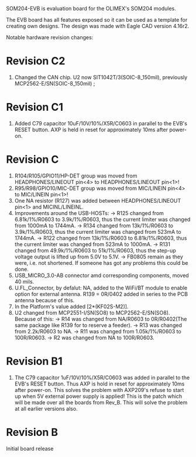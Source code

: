 SOM204-EVB is evaluation board for the OLIMEX's SOM204 modules.

The EVB board has all features exposed so it can be used as a template for creating own designs. The design was made with Eagle CAD version 4.16r2.

Notable hardware revision changes:

Revision C2
=========
1. Changed the CAN chip. U2 now SIT1042T/3(SOIC-8_150mil), previously MCP2562-E/SN(SOIC-8_150mil) ;

Revision C1
=========
1. Added C79 capacitor 10uF/10V/10%/X5R/C0603 in parallel to the EVB's RESET button. AXP is held in reset for approximately 10ms after power-on.

Revision C
========
1. R104/R105/GPIO11/HP-DET group was moved from HEADPHONES/LINEOUT pin<4> to HEADPHONES/LINEOUT pin<1>!
2. R95/R98/GPIO10/MIC-DET group was moved from MIC/LINEIN pin<4> to MIC/LINEIN pin<1>!
3. One NA resistor (R127) was added between HEADPHONES/LINEOUT pin<1> and MICINL/LINEINL.
4. Improvements around the USB-HOSTs:
	-> R125 changed from 6.81k/1%/R0603 to 3.9k/1%/R0603, thus the current limiter was changed from 1000mA to 1744mA.
	-> R134 changed from 13k/1%/R0603 to 3.9k/1%/R0603, thus the current limiter was changed from 523mA to 1744mA.
	-> R122 changed from 13k/1%/R0603 to 6.81k/1%/R0603, thus the current limiter was changed from 523mA to 1000mA.
	-> R131 changed from 49.9k/1%/R0603 to 51k/1%/R0603, thus the step-up voltage output is lifted up from 5.0V to 5.1V.
	-> FB0805 remain as they were, i.e. not shortened. If someone has got any problems this could be done.
5. USB_MICRO_3.0-AB connector amd corresponding components, moved 40 mils.
6. U.FL_Connector, by defalut: NA, added to the WiFi/BT module to enable option for external antenna. R139 = 0R/0402 added in series to the PCB antenna because of this.
7. In the Platform's value added [2*(KF02S-M2)].
8. U2 changed from MCP2551-I/SN(SO8) to MCP2562-E/SN(SO8). Because of this: 
	-> R14 was changed from NA/R0603 to 0R/R0402(The same package like R139 for to reserve a feeder). 
	-> R13 was changed from 2.2k/R0603 to NA.
	-> R11 was changed from 1.05k/1%/R0603 to 100R/R0603.
	-> R2 was changed from NA to 100R/R0603.

Revision B1
=========
1. The C79 capacitor 1uF/10V/10%/X5R/C0603 was added in parallel to the EVB's RESET button. Thus AXP is hold in reset for approximately 10ms after power-on.
   This solves the problem with AXP209's refuse to start up when 5V external power supply is applied! 
   This is the patch which will be made over all the boards from Rev_B. This will solve the problem at all earlier versions also.

Revision B
=========

Initial board release
